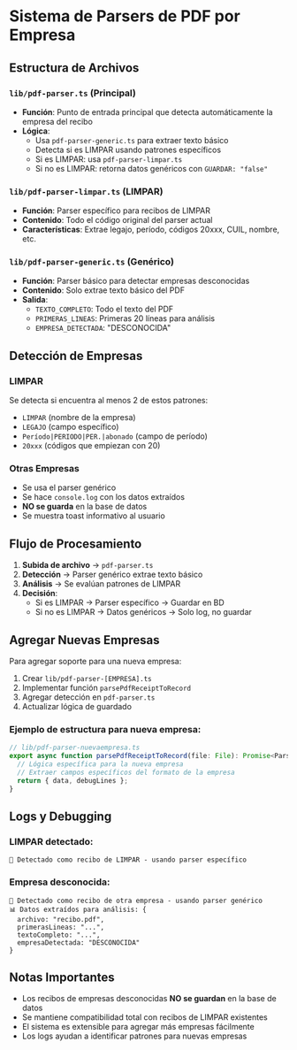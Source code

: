# Sistema de Parsers de PDF por Empresa

## Estructura de Archivos

### `lib/pdf-parser.ts` (Principal)
- **Función**: Punto de entrada principal que detecta automáticamente la empresa del recibo
- **Lógica**: 
  - Usa `pdf-parser-generic.ts` para extraer texto básico
  - Detecta si es LIMPAR usando patrones específicos
  - Si es LIMPAR: usa `pdf-parser-limpar.ts`
  - Si no es LIMPAR: retorna datos genéricos con `GUARDAR: "false"`

### `lib/pdf-parser-limpar.ts` (LIMPAR)
- **Función**: Parser específico para recibos de LIMPAR
- **Contenido**: Todo el código original del parser actual
- **Características**: Extrae legajo, período, códigos 20xxx, CUIL, nombre, etc.

### `lib/pdf-parser-generic.ts` (Genérico)
- **Función**: Parser básico para detectar empresas desconocidas
- **Contenido**: Solo extrae texto básico del PDF
- **Salida**: 
  - `TEXTO_COMPLETO`: Todo el texto del PDF
  - `PRIMERAS_LINEAS`: Primeras 20 líneas para análisis
  - `EMPRESA_DETECTADA`: "DESCONOCIDA"

## Detección de Empresas

### LIMPAR
Se detecta si encuentra al menos 2 de estos patrones:
- `LIMPAR` (nombre de la empresa)
- `LEGAJO` (campo específico)
- `Período|PERIODO|PER.|abonado` (campo de período)
- `20xxx` (códigos que empiezan con 20)

### Otras Empresas
- Se usa el parser genérico
- Se hace `console.log` con los datos extraídos
- **NO se guarda** en la base de datos
- Se muestra toast informativo al usuario

## Flujo de Procesamiento

1. **Subida de archivo** → `pdf-parser.ts`
2. **Detección** → Parser genérico extrae texto básico
3. **Análisis** → Se evalúan patrones de LIMPAR
4. **Decisión**:
   - Si es LIMPAR → Parser específico → Guardar en BD
   - Si no es LIMPAR → Datos genéricos → Solo log, no guardar

## Agregar Nuevas Empresas

Para agregar soporte para una nueva empresa:

1. Crear `lib/pdf-parser-[EMPRESA].ts`
2. Implementar función `parsePdfReceiptToRecord`
3. Agregar detección en `pdf-parser.ts`
4. Actualizar lógica de guardado

### Ejemplo de estructura para nueva empresa:

```typescript
// lib/pdf-parser-nuevaempresa.ts
export async function parsePdfReceiptToRecord(file: File): Promise<Parsed> {
  // Lógica específica para la nueva empresa
  // Extraer campos específicos del formato de la empresa
  return { data, debugLines };
}
```

## Logs y Debugging

### LIMPAR detectado:
```
📄 Detectado como recibo de LIMPAR - usando parser específico
```

### Empresa desconocida:
```
🏢 Detectado como recibo de otra empresa - usando parser genérico
📊 Datos extraídos para análisis: {
  archivo: "recibo.pdf",
  primerasLineas: "...",
  textoCompleto: "...",
  empresaDetectada: "DESCONOCIDA"
}
```

## Notas Importantes

- Los recibos de empresas desconocidas **NO se guardan** en la base de datos
- Se mantiene compatibilidad total con recibos de LIMPAR existentes
- El sistema es extensible para agregar más empresas fácilmente
- Los logs ayudan a identificar patrones para nuevas empresas
